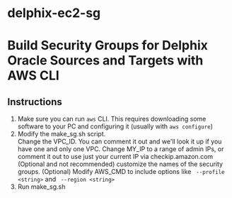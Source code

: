 # delphix-ec2-sg

# Build Security Groups for Delphix Oracle Sources and Targets with AWS CLI

## Instructions

1)  Make sure you can run `aws` CLI.  This requires downloading some software to your PC and configuring it (usually with `aws configure`)
2)  Modify the make_sg.sh script.  
    Change the VPC_ID.  You can comment it out and we'll look it up if you have one and only one VPC.
    Change MY_IP to a range of admin IPs, or comment it out to use just your current IP via checkip.amazon.com
    (Optional and not recommended) customize the names of the security groups.
    (Optional)  Modify AWS_CMD to include options like ` --profile <string>` and ` --region <string>`
3)  Run make_sg.sh
    
   
